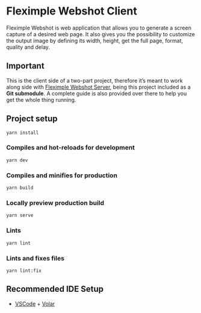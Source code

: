 # Fleximple Webshot Client
Fleximple Webshot is web application that allows you to generate a screen capture of a desired web page. It also gives you the possibility to customize the output image by defining its width, height, get the full page, format, quality and delay.

## Important
This is the client side of a two-part project, therefore it’s meant to work along side with [Fleximple Webshot Server](https://github.com/rodrigodagostino/fleximple-webshot-server), being this project included as a **Git submodule**. A complete guide is also provided over there to help you get the whole thing running.

## Project setup
```
yarn install
```

### Compiles and hot-reloads for development
```
yarn dev
```

### Compiles and minifies for production
```
yarn build
```

### Locally preview production build
```
yarn serve
```

### Lints
```
yarn lint
```

### Lints and fixes files
```
yarn lint:fix
```

## Recommended IDE Setup
- [VSCode](https://code.visualstudio.com/) + [Volar](https://marketplace.visualstudio.com/items?itemName=johnsoncodehk.volar)
